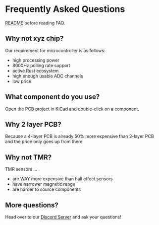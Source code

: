 # Frequently Asked Questions

[README](README.md) before reading FAQ.

## Why not xyz chip?

Our requirement for microcontroller is as follows:

- high processing power
- 8000Hz polling rate support
- active Rust ecosystem
- high enough usable ADC channels
- low price

## What component do you use?

Open the [PCB](./pcb) project in KiCad and double-click on a component.

## Why 2 layer PCB?

Because a 4-layer PCB is already 50% more expensive than 2-layer PCB and the
price only goes up from there.

## Why not TMR?

TMR sensors ...

- are WAY more expensive than hall effect sensors
- have narrower magnetic range
- are harder to source components

## More questions?

Head over to our [Discord Server][discord] and ask your questions!

[discord]: https://discord.gg/h27rwcBn73
